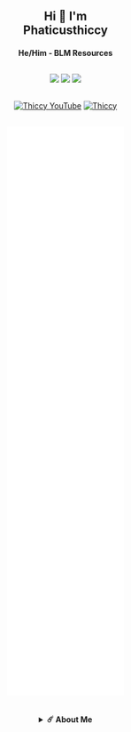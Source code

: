 <h2 align="center">Hi 🥰 I'm <br>Phaticusthiccy</h1>
<h4 align="center">He/Him - BLM Resources</h3>

##

<div align="center">
<a href="https://github.com/phaticusthiccy"><img src="https://komarev.com/ghpvc/?username=phaticusthiccy&label=Profile%20views&color=ff69b4&label=Profile+Views&style=plastic"></a>
<a href="https://github.com/phaticusthiccy?tab=stars"><img src="https://img.shields.io/github/stars/phaticusthiccy?color=ff69b4&label=Stargazers&style=plastic"></a>
<a href="https://github.com/phaticusthiccy?tab=followers"><img src="https://img.shields.io/github/followers/phaticusthiccy?color=ff69b4&label=Followers&style=plastic"></a>

</div>

##

<div align="center">
  
  <a href="https://youtube.com/channel/UCoqYkVlXyQqkgFazeVBtZbQ" target="blank"><img src="https://i.hizliresim.com/oxo165f.png" alt="Thiccy YouTube" height="46" width="70" /></a>
  <a href="https://t.me/phaticusthiccy" target="blank"><img src="https://www.freepnglogos.com/uploads/telegram-png/telegram-chat-message-mobile-send-file-smartphone-talk-16.png" alt="Thiccy" height="54" width="54" /></a>


<!--
<p><img align="center" src="https://github-readme-stats.vercel.app/api/top-langs?username=phaticusthiccy&show_icons=true&layout=compact&theme=nightowl" alt="phaticusthiccy" /></p>
-->

<!--
![Thiccy](https://github.com/phaticusthiccy/Statics/blob/master/generated/languages.svg)
-->

<!--
<p><img align="center" src="https://github-readme-streak-stats.herokuapp.com/?user=phaticusthiccy&theme=nightowl" alt="phaticusthiccy" /></p>
</details>
-->

##

<picture>
  <img src="/github-metrics.svg" alt="Metrics">
</picture>

##

<details>
    <summary><b>☄️ About Me </b></summary><br/>
Hi, This is Thiccy

I am an AI Developer. My real thing to do crating artificial brains, neural tools. Also ı am a student of mechatronics enginering.

I am 20 yeas old. From Turkey

I worked with Instagram, Gitlab, Bitbucket, Brainshop. Some of for testing, some things for developing.
If you have any question for me i put my contact information above.

See ya 💘

</details>
</div>
